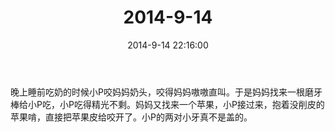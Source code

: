 ﻿---
title: "2014-9-14"
date: 2014-9-14 22:16:00
tags: 文字
categories: 爸爸
---
晚上睡前吃奶的时候小P咬妈妈奶头，咬得妈妈嗷嗷直叫。于是妈妈找来一根磨牙棒给小P吃，小P吃得精光不剩。妈妈又找来一个苹果，小P接过来，抱着没削皮的苹果啃，直接把苹果皮给咬开了。小P的两对小牙真不是盖的。 ​​​​ 